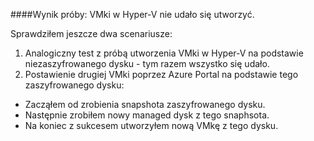 ####Wynik próby:
VMki w Hyper-V nie udało się utworzyć.

Sprawdziłem jeszcze dwa scenariusze:
1. Analogiczny test z próbą utworzenia VMki w Hyper-V na podstawie niezaszyfrowanego dysku - tym razem wszystko się udało.
2. Postawienie drugiej VMki poprzez Azure Portal na podstawie tego zaszyfrowanego dysku:
  - Zacząłem od zrobienia snapshota zaszyfrowanego dysku.
  - Następnie zrobiłem nowy managed dysk z tego snaphsota.
  - Na koniec z sukcesem utworzyłem nową VMkę z tego dysku.
